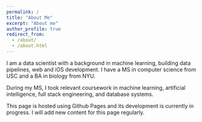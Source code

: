 ```yaml
---
permalink: /
title: "About Me"
excerpt: "About me"
author_profile: true
redirect_from: 
  - /about/
  - /about.html
---
```




I am a data scientist with a background in machine learning, building data pipelines, web and iOS development.  I have a MS in computer science from USC and a BA in biology from NYU.

During my MS, I took relevant coursework in machine learning, artificial intelligence, full stack engineering, and database systems.

        
This page is hosted using Github Pages and its development is currently in progress.  I will add new content for this page regularly.
